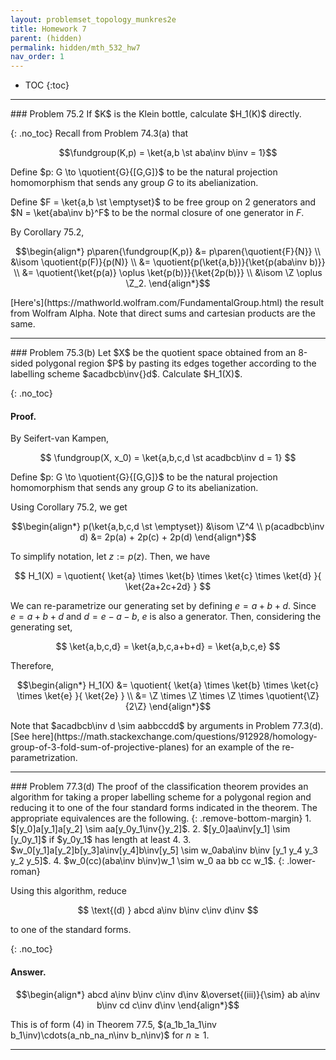 ```yaml
---
layout: problemset_topology_munkres2e
title: Homework 7
parent: (hidden)
permalink: hidden/mth_532_hw7
nav_order: 1
---
```


* TOC
{:toc}

---

<div class='problem_stmt' markdown='1'>
### Problem 75.2
If $K$ is the Klein bottle, calculate $H_1(K)$ directly.

{: .no_toc}
Recall from Problem 74.3(a) that

$$\fundgroup(K,p) = \ket{a,b \st aba\inv b\inv = 1}$$

Define $p: G \to \quotient{G}{[G,G]}$ to be the natural projection homomorphism that sends any group $G$ to its abelianization.

Define $F = \ket{a,b \st \emptyset}$ to be free group on 2 generators and $N = \ket{aba\inv b}^F$ to be the normal closure of one generator in $F$.

By Corollary 75.2,

$$\begin{align*}
  p\paren{\fundgroup(K,p)}
    &= p\paren{\quotient{F}{N}} \\
    &\isom \quotient{p(F)}{p(N)} \\
    &= \quotient{p(\ket{a,b})}{\ket{p(aba\inv b)}} \\
    &= \quotient{\ket{p(a)} \oplus \ket{p(b)}}{\ket{2p(b)}} \\
    &\isom \Z \oplus \Z_2.
\end{align*}$$

<div class='problem_notes' markdown='1'>
[Here's](https://mathworld.wolfram.com/FundamentalGroup.html) the result from Wolfram Alpha. Note that direct sums and cartesian products are the same.
</div>

</div>

---

<div class='problem_stmt' markdown='1'>
### Problem 75.3(b)
Let $X$ be the quotient space obtained from an 8-sided polygonal region $P$ by pasting its edges together according to the labelling scheme $acadbcb\inv{}d$. Calculate $H_1(X)$.

{: .no_toc}
#### Proof.

By Seifert-van Kampen,

$$
  \fundgroup(X, x_0) = \ket{a,b,c,d \st acadbcb\inv d = 1}
$$

Define $p: G \to \quotient{G}{[G,G]}$ to be the natural projection homomorphism that sends any group $G$ to its abelianization.

Using Corollary 75.2, we get

$$\begin{align*}
  p(\ket{a,b,c,d \st \emptyset}) &\isom \Z^4 \\
  p(acadbcb\inv d) &= 2p(a) + 2p(c) + 2p(d)
\end{align*}$$

To simplify notation, let $z := p(z)$. Then, we have

$$
  H_1(X) = \quotient{
    \ket{a} \times \ket{b} \times \ket{c} \times \ket{d}
  }{
    \ket{2a+2c+2d}
  }
$$

We can re-parametrize our generating set by defining $e = a+b+d$. Since $e = a+b+d$ and $d = e-a-b$, $e$ is also a generator. Then, considering the generating set,

$$
  \ket{a,b,c,d} = \ket{a,b,c,a+b+d} = \ket{a,b,c,e}
$$

Therefore,

$$\begin{align*}
  H_1(X)
    &= \quotient{
        \ket{a} \times \ket{b} \times \ket{c} \times \ket{e}
      }{
        \ket{2e}
      } \\
    &= \Z \times \Z \times \Z \times \quotient{\Z}{2\Z}
\end{align*}$$


<div class='problem_notes' markdown='1'>
Note that $acadbcb\inv d \sim aabbccdd$ by arguments in Problem 77.3(d). [See here](https://math.stackexchange.com/questions/912928/homology-group-of-3-fold-sum-of-projective-planes) for an example of the re-parametrization.
</div>

</div>

---

<div class='problem_stmt' markdown='1'>
### Problem 77.3(d)
The proof of the classification theorem provides an algorithm for taking a proper labelling scheme for a polygonal region and reducing it to one of the four standard forms indicated in the theorem. The appropriate equivalences are the following.
{: .remove-bottom-margin}
1. $[y_0]a[y_1]a[y_2] \sim aa[y_0y_1\inv{}y_2]$.
2. $[y_0]aa\inv[y_1] \sim [y_0y_1]$ if $y_0y_1$ has length at least 4.
3. $w_0[y_1]a[y_2]b[y_3]a\inv[y_4]b\inv[y_5] \sim w_0aba\inv b\inv [y_1 y_4 y_3 y_2 y_5]$.
4. $w_0(cc)(aba\inv b\inv)w_1 \sim w_0 aa bb cc w_1$.
{: .lower-roman}

Using this algorithm, reduce

$$
 \text{(d) } abcd a\inv b\inv c\inv d\inv
$$

to one of the standard forms.

{: .no_toc}
#### Answer.

$$\begin{align*}
  abcd a\inv b\inv c\inv d\inv
  &\overset{(iii)}{\sim} ab a\inv b\inv cd c\inv d\inv
\end{align*}$$

This is of form (4) in Theorem 77.5, $(a_1b_1a_1\inv b_1\inv)\cdots(a_nb_na_n\inv b_n\inv)$ for $n \geq 1$.
</div>

---
